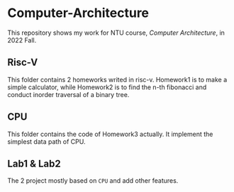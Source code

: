 # Computer-Architecture
This repository shows my work for NTU course, *Computer Architecture*, in 2022 Fall.
## Risc-V
This folder contains 2 homeworks writed in risc-v. Homework1 is to make a simple calculator, while Homework2 is to find the n-th fibonacci and conduct inorder traversal of a binary tree.
## CPU
This folder contains the code of Homework3 actually. It implement the simplest data path of CPU.
## Lab1 & Lab2
The 2 project mostly based on `CPU` and add other features.
